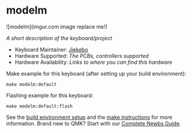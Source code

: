 # modelm

![modelm](imgur.com image replace me!)

*A short description of the keyboard/project*

* Keyboard Maintainer: [Jiekebo](https://github.com/jiekebo)
* Hardware Supported: *The PCBs, controllers supported*
* Hardware Availability: *Links to where you can find this hardware*

Make example for this keyboard (after setting up your build environment):

    make modelm:default

Flashing example for this keyboard:

    make modelm:default:flash

See the [build environment setup](https://docs.qmk.fm/#/getting_started_build_tools) and the [make instructions](https://docs.qmk.fm/#/getting_started_make_guide) for more information. Brand new to QMK? Start with our [Complete Newbs Guide](https://docs.qmk.fm/#/newbs).

